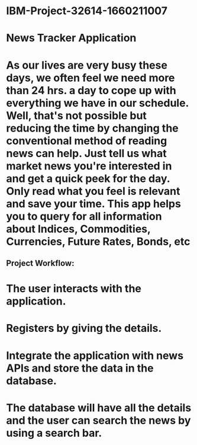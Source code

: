 # IBM-Project-32614-1660211007
# News Tracker Application

# As our lives are very busy these days, we often feel we need more than 24 hrs. a day to cope up with everything we have in our schedule. Well, that's not possible but reducing the time by changing the conventional method of reading news can help. Just tell us what market news you're interested in and get a quick peek for the day. Only read what you feel is relevant and save your time. This app helps you to query for all information about Indices, Commodities, Currencies, Future Rates, Bonds, etc

## Project Workflow:

# The user interacts with the application.

# Registers by giving the details.

# Integrate the application with news APIs and store the data in the database.

# The database will have all the details and the user can search the news by using a search bar.

